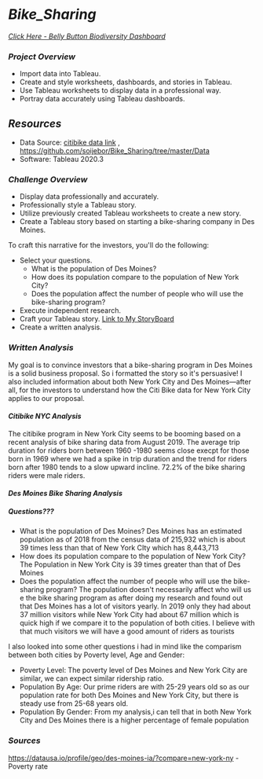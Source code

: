 # ***Bike_Sharing***
*[Click Here - Belly Button Biodiversity Dashboard](https://soijebor.github.io/Plotly_Deploy/)*

### ***Project Overview***
  * Import data into Tableau.
  * Create and style worksheets, dashboards, and stories in Tableau.
  * Use Tableau worksheets to display data in a professional way.
  * Portray data accurately using Tableau dashboards.

## ***Resources***
  * Data Source: [citibike data link](https://s3.amazonaws.com/tripdata/201908-citibike-tripdata.csv.zip) , https://github.com/soijebor/Bike_Sharing/tree/master/Data
  * Software: Tableau 2020.3

### ***Challenge Overview***
  * Display data professionally and accurately.
  * Professionally style a Tableau story.
  * Utilize previously created Tableau worksheets to create a new story.
  * Create a Tableau story based on starting a bike-sharing company in Des Moines.
  
  To craft this narrative for the investors, you'll do the following:

  * Select your questions. 
    * What is the population of Des Moines? 
    * How does its population compare to the population of New York City? 
    * Does the population affect the number of people who will use the bike-sharing program?
  * Execute independent research.
  * Craft your Tableau story.
      [Link to My StoryBoard]()
  * Create a written analysis. 

### ***Written Analysis***
My goal is to convince investors that a bike-sharing program in Des Moines is a solid business proposal. So i formatted the story so it's persuasive! I also included information about both New York City and Des Moines—after all, for the investors to understand how the Citi Bike data for New York City applies to our proposal.

#### ***Citibike NYC Analysis***
The citibike program in New York City seems to be booming based on a recent analysis of bike sharing data from August 2019. The average trip duration for riders born between 1960 -1980 seems close execpt for those born in 1969 where we had a spike in trip duration and the trend for riders born after 1980 tends to a slow upward incline. 72.2% of the bike sharing riders were male riders.

#### ***Des Moines Bike Sharing Analysis***
##### ***Questions???***
  * What is the population of Des Moines? 
  Des Moines has an estimated population as of 2018 from the census data of 215,932 which is about 39 times less than that of New York CIty which has 8,443,713 
  * How does its population compare to the population of New York City? 
    The Population in New York City is 39 times greater than that of Des Moines
  * Does the population affect the number of people who will use the bike-sharing program?
  The population doesn't necessarily affect who will us e the bike sharing program as after doing my research and found out that Des Moines has a lot of visitors yearly. In 2019 only they had about 37 million visitors while New York City had about 67 million which is quick high if we compare it to the population of both cities. I believe with that much visitors we will have a good amount of riders as tourists
  
I also looked into some other questions i had in mind like the comparism between both cities by Poverty level, Age and Gender:
  
  * Poverty Level: The poverty level of Des Moines and New York City are similar, we can expect similar ridership ratio.
  * Population By Age: Our prime riders are with 25-29 years old so as our population rate for both Des Moines and New York City, but there is steady use from 25-68 years old.
  * Population By Gender: From my analysis,i can tell that in both New York City and Des Moines there is a higher percentage of female population  

### ***Sources***
https://datausa.io/profile/geo/des-moines-ia/?compare=new-york-ny - Poverty rate
